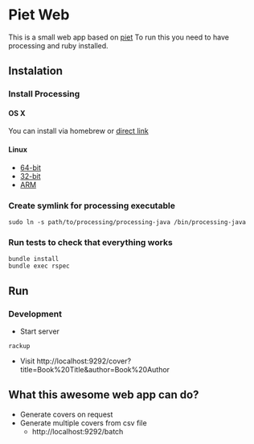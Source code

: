 # Piet Web

This is a small web app based on [piet](http://github.com/thesmartnik/piet)
To run this you need to have processing and ruby installed.

## Instalation

### Install Processing

#### OS X

You can install via homebrew or [direct link](http://download.processing.org/processing-3.3.7-macosx.zip)

#### Linux

* [64-bit](http://download.processing.org/processing-3.3.7-linux64.tgz)
* [32-bit](http://download.processing.org/processing-3.3.7-linux32.tgz)
* [ARM](http://download.processing.org/processing-3.3.7-linux-armv6hf.tgz)

### Create symlink for processing executable
```
sudo ln -s path/to/processing/processing-java /bin/processing-java
```

### Run tests to check that everything works

```
bundle install
bundle exec rspec
```

## Run

### Development

* Start server
```
rackup
```

* Visit http://localhost:9292/cover?title=Book%20Title&author=Book%20Author

## What this awesome web app can do?

* Generate covers on request
* Generate multiple covers from csv file
  - http://localhost:9292/batch
